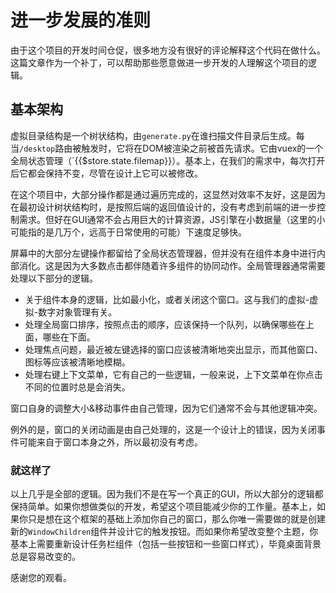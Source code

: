 # 进一步发展的准则

由于这个项目的开发时间仓促，很多地方没有很好的评论解释这个代码在做什么。这篇文章作为一个补丁，可以帮助那些愿意做进一步开发的人理解这个项目的逻辑。

## 基本架构

虚拟目录结构是一个树状结构，由`generate.py`在谁扫描文件目录后生成。每当`/desktop`路由被触发时，它将在DOM被渲染之前被首先请求。它由vuex的一个全局状态管理（`{{$store.state.filemap}}）。基本上，在我们的需求中，每次打开后它都会保持不变，尽管在设计上它可以被修改。

在这个项目中，大部分操作都是通过遍历完成的，这显然对效率不友好，这是因为在最初设计树状结构时，是按照后端的返回值设计的，没有考虑到前端的进一步控制需求。但好在GUI通常不会占用巨大的计算资源，JS引擎在小数据量（这里的小可能指的是几万个，远高于日常使用的可能）下速度足够快。

屏幕中的大部分左键操作都留给了全局状态管理器，但并没有在组件本身中进行内部消化。这是因为大多数点击都伴随着许多组件的协同动作。全局管理器通常需要处理以下部分的逻辑。
- 关于组件本身的逻辑，比如最小化，或者关闭这个窗口。这与我们的虚拟-虚拟-数字对象管理有关。
- 处理全局窗口排序，按照点击的顺序，应该保持一个队列，以确保哪些在上面，哪些在下面。
- 处理焦点问题，最近被左键选择的窗口应该被清晰地突出显示，而其他窗口、图标等应该被清晰地模糊。
- 处理右键上下文菜单，它有自己的一些逻辑，一般来说，上下文菜单在你点击不同的位置时总是会消失。

窗口自身的调整大小&移动事件由自己管理，因为它们通常不会与其他逻辑冲突。

例外的是，窗口的关闭动画是由自己处理的，这是一个设计上的错误，因为关闭事件可能来自于窗口本身之外，所以最初没有考虑。

### 就这样了

以上几乎是全部的逻辑。因为我们不是在写一个真正的GUI，所以大部分的逻辑都保持简单。如果你想做类似的开发，希望这个项目能减少你的工作量。基本上，如果你只是想在这个框架的基础上添加你自己的窗口，那么你唯一需要做的就是创建新的`WindowChildren`组件并设计它的触发按钮。而如果你希望改变整个主题，你基本上需要重新设计任务栏组件（包括一些按钮和一些窗口样式），毕竟桌面背景总是容易改变的。

感谢您的观看。
